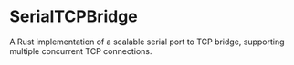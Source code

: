 # SerialTCPBridge
A Rust implementation of a scalable serial port to TCP bridge, supporting multiple concurrent TCP connections.
